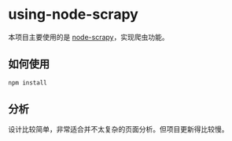 # using-node-scrapy
本项目主要使用的是 [node-scrapy](https://github.com/eeshi/node-scrapy)，实现爬虫功能。

## 如何使用

``` bash
npm install
```

## 分析

设计比较简单，非常适合并不太复杂的页面分析。但项目更新得比较慢。
